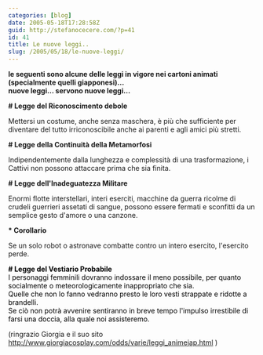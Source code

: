 ```yaml
---
categories: [blog]
date: 2005-05-18T17:28:58Z
guid: http://stefanocecere.com/?p=41
id: 41
title: Le nuove leggi..
slug: /2005/05/18/le-nuove-leggi/
---
```


<span style="font-weight: bold">le seguenti sono alcune delle leggi in vigore nei cartoni animati (specialmente quelli giapponesi)…<br /> nuove leggi… servono nuove leggi…</span>

<span style="font-weight: bold"># Legge del Riconoscimento debole</span>
  
Mettersi un costume, anche senza maschera, è più che sufficiente per diventare del tutto irriconoscibile anche ai parenti e agli amici più stretti.

<span style="font-weight: bold"># Legge della Continuità della Metamorfosi</span>
  
Indipendentemente dalla lunghezza e complessità di una trasformazione, i Cattivi non possono attaccare prima che sia finita.

<span style="font-weight: bold"># Legge dell'Inadeguatezza Militare</span>
  
Enormi flotte interstellari, interi eserciti, macchine da guerra ricolme di crudeli guerrieri assetati di sangue, possono essere fermati e sconfitti da un semplice gesto d'amore o una canzone.
  
<span style="font-weight: bold">* Corollario</span>
  
Se un solo robot o astronave combatte contro un intero esercito, l'esercito perde.

<span style="font-weight: bold;color: #000000"># Legge del Vestiario Probabile</span><span style="color: #000000"><br /> I personaggi femminili dovranno indossare il meno possibile, per quanto socialmente o meteorologicamente inappropriato che sia.<br /> Quelle che non lo fanno vedranno presto le loro vesti strappate e ridotte a brandelli.<br /> Se ciò non potrà avvenire sentiranno in breve tempo l'impulso irrestibile di farsi una doccia, alla quale noi assisteremo.</span>

(ringrazio Giorgia e il suo sito <http://www.giorgiacosplay.com/odds/varie/leggi_animejap.html> )